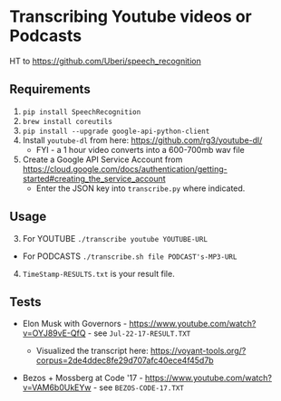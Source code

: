 # Transcribing Youtube videos or Podcasts

HT to https://github.com/Uberi/speech_recognition

## Requirements
1. `pip install SpeechRecognition`
2. `brew install coreutils`
3. `pip install --upgrade google-api-python-client`
4. Install `youtube-dl` from here: https://github.com/rg3/youtube-dl/
   * FYI - a 1 hour video converts into a 600-700mb wav file
5. Create a Google API Service Account from https://cloud.google.com/docs/authentication/getting-started#creating_the_service_account
   * Enter the JSON key into `transcribe.py` where indicated.
   
## Usage

3.  For YOUTUBE `./transcribe youtube YOUTUBE-URL`
   * For PODCASTS `./transcribe.sh file PODCAST's-MP3-URL `

4. `TimeStamp-RESULTS.txt` is your result file.


## Tests

* Elon Musk with Governors - https://www.youtube.com/watch?v=OYJ89vE-QfQ - see `Jul-22-17-RESULT.TXT`
   * Visualized the transcript here: https://voyant-tools.org/?corpus=2de4ddec8fe29d707afc40ece4f45d7b

* Bezos + Mossberg at Code '17 - https://www.youtube.com/watch?v=VAM6b0UkEYw - see `BEZOS-CODE-17.TXT`
